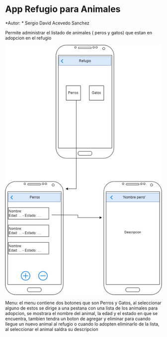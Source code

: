 # App Refugio para Animales

*Autor: * Sergio David Acevedo Sanchez

Permite administrar el listado de animales ( peros y gatos) que estan en adopcion en el refugio

![Imagen Principal](img/img02.png)

Menu: el menu contiene dos botones que son Perros y Gatos, al seleccionar alguno de estos se dirige a una pestana con una lista de los animales para adopcion, se mostrara el nombre del animal, la edad y el estado en que se encuentra, tambien tendra un boton de agregar y eliminar para cuando llegue un nuevo animal al refugio o cuando lo adopten eliminarlo de la lista, al seleccionar el animal saldra su descripcion